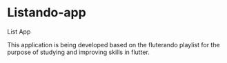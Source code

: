 # Listando-app
List App

This application is being developed based on the fluterando playlist for the purpose of studying and improving skills in flutter.

